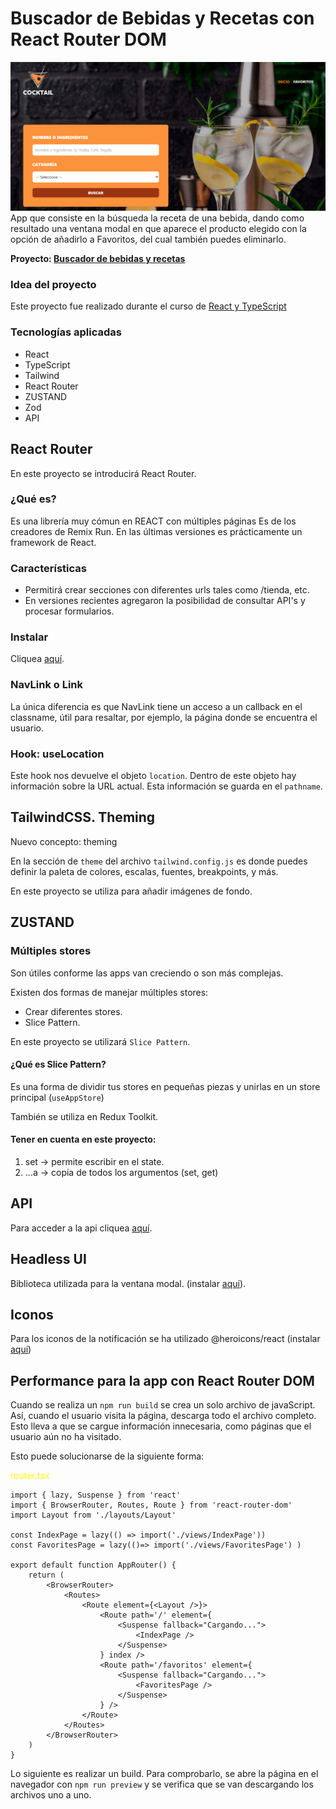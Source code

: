 # Buscador de Bebidas y Recetas con React Router DOM
<img src="public/pagina.PNG" alt="Recetas y bebidas"/>
App que consiste en la búsqueda la receta de una bebida,
dando como resultado una ventana modal en que aparece el  producto elegido con la opción de añadirlo a Favoritos, del cual también puedes eliminarlo.

<b>Proyecto: <a href="https://melodic-malasada-78a79f.netlify.app" target="_blank">Buscador de bebidas y recetas</a></b>

### Idea del proyecto 
Este proyecto fue realizado durante el curso de <a href="https://www.udemy.com/course/react-de-principiante-a-experto-creando-mas-de-10-aplicaciones/?couponCode=KEEPLEARNING">React y TypeScript</a>

### Tecnologías aplicadas

<ul>
  <li>React</li>
  <li>TypeScript</li>
  <li>Tailwind</li>
  <li>React Router</li>
  <li>ZUSTAND</li>
  <li>Zod</li>
  <li>API</li>
</ul>

## React Router
En este proyecto se introducirá React Router.

### ¿Qué es?
Es una librería muy cómun en REACT con múltiples páginas
Es de los creadores de Remix Run. 
En las últimas versiones es prácticamente un framework de React. 

### Características

<ul>
  <li>Permitirá crear secciones con diferentes urls tales como /tienda, etc.</li>
  <li>En versiones recientes agregaron la posibilidad de consultar API's y 
procesar formularios.</li>
</ul>

### Instalar

Cliquea <a href="https://www.npmjs.com/package/react-router-dom">aquí</a>.


### NavLink o Link

La única diferencia es que NavLink tiene un acceso a un callback en el classname, útil para resaltar, por ejemplo, la página donde se encuentra el usuario. 

### Hook: useLocation

Este hook nos devuelve el objeto `location`. Dentro de este objeto hay información sobre la URL actual. Esta información se guarda en el `pathname`.

## TailwindCSS. Theming

Nuevo concepto: theming

En la sección de `theme` del archivo `tailwind.config.js` es donde puedes definir la paleta de colores, escalas, fuentes, breakpoints, y más. 

En este proyecto se utiliza para añadir imágenes de fondo. 

## ZUSTAND

### Múltiples stores

Son útiles conforme las apps van creciendo o son más complejas. 

Existen dos formas de manejar múltiples stores:

<ul>
  <li>Crear diferentes stores.</li>
  <li>Slice Pattern.</li>
</ul>

En este proyecto se utilizará `Slice Pattern`.

#### ¿Qué es Slice Pattern?
Es una forma de dividir tus stores en pequeñas piezas y unirlas en un store principal (`useAppStore`)

También se utiliza en Redux Toolkit.

#### Tener en cuenta en este proyecto: 

<ol>
  <li>set -> permite escribir en el state. </li>
  <li>...a -> copia de todos los argumentos (set, get)</li>
</ol>

## API
Para acceder a la api 
cliquea <a href="https://www.thecocktaildb.com/api.php">aquí</a>.

## Headless UI 

Biblioteca utilizada para la ventana modal. (instalar <a href="https://headlessui.com/react/dialog">aquí</a>).

## Iconos
Para los iconos de la notificación se ha utilizado @heroicons/react (instalar <a href="https://www.npmjs.com/package/@heroicons/react">aquí</a>)

## Performance para la app con React Router DOM

Cuando se realiza un `npm run build` se crea un solo archivo de javaScript. Así, cuando el usuario visita la página, descarga todo el archivo completo. Esto lleva a que se cargue información innecesaria, como páginas que el usuario aún no ha visitado. 

Esto puede solucionarse de la siguiente forma:

<p style="color:yellow">router.tsx</p>

```
import { lazy, Suspense } from 'react'
import { BrowserRouter, Routes, Route } from 'react-router-dom'
import Layout from './layouts/Layout'

const IndexPage = lazy(() => import('./views/IndexPage'))
const FavoritesPage = lazy(()=> import('./views/FavoritesPage') )

export default function AppRouter() {
    return (
        <BrowserRouter>
            <Routes>
                <Route element={<Layout />}>
                    <Route path='/' element={
                        <Suspense fallback="Cargando...">
                            <IndexPage />
                        </Suspense>
                    } index />
                    <Route path='/favoritos' element={
                        <Suspense fallback="Cargando...">
                            <FavoritesPage />
                        </Suspense>
                    } />
                </Route>
            </Routes>
        </BrowserRouter>
    )
}

```

Lo siguiente es realizar un build. Para comprobarlo, se abre la página en el navegador con `npm run preview` y se verifica que se van descargando los archivos uno a uno. 